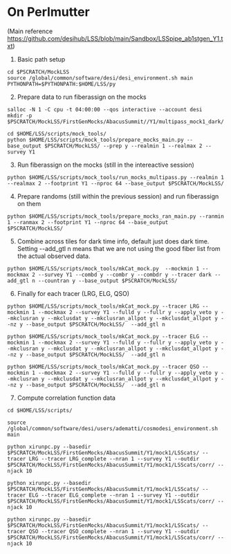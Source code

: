 

# On Perlmutter

(Main reference https://github.com/desihub/LSS/blob/main/Sandbox/LSSpipe_ab1stgen_Y1.txt)

1. Basic path setup

```
cd $PSCRATCH/MockLSS
source /global/common/software/desi/desi_environment.sh main
PYTHONPATH=$PYTHONPATH:$HOME/LSS/py
```


2. Prepare data to run fiberassign on the mocks 

```
salloc -N 1 -C cpu -t 04:00:00 --qos interactive --account desi
mkdir -p $PSCRATCH/MockLSS/FirstGenMocks/AbacusSummit//Y1/multipass_mock1_dark/

cd $HOME/LSS/scripts/mock_tools/
python $HOME/LSS/scripts/mock_tools/prepare_mocks_main.py --base_output $PSCRATCH/MockLSS/ --prep y --realmin 1 --realmax 2 --survey Y1 
```

3. Run fiberassign on the mocks (still in the intereactive session)

```
python $HOME/LSS/scripts/mock_tools/run_mocks_multipass.py --realmin 1 --realmax 2 --footprint Y1 --nproc 64 --base_output $PSCRATCH/MockLSS/ 
````


4. Prepare randoms (still within the previous session) and run fiberassign on them

```
python $HOME/LSS/scripts/mock_tools/prepare_mocks_ran_main.py --ranmin 1 --ranmax 2 --footprint Y1 --nproc 64 --base_output $PSCRATCH/MockLSS/
```



5. Combine across tiles for dark time info, default just does dark time. 
   Setting --add_gtl n means that we are not using the good fiber list from the actual observed data.

```
python $HOME/LSS/scripts/mock_tools/mkCat_mock.py  --mockmin 1 --mockmax 2 --survey Y1 --combd y --combr y --combdr y --tracer dark --add_gtl n --countran y --base_output $PSCRATCH/MockLSS/
```


6. Finally for each tracer (LRG, ELG, QSO)

```
python $HOME/LSS/scripts/mock_tools/mkCat_mock.py --tracer LRG --mockmin 1 --mockmax 2 --survey Y1 --fulld y --fullr y --apply_veto y --mkclusran y --mkclusdat y --mkclusran_allpot y --mkclusdat_allpot y --nz y --base_output $PSCRATCH/MockLSS/  --add_gtl n

python $HOME/LSS/scripts/mock_tools/mkCat_mock.py --tracer ELG --mockmin 1 --mockmax 2 --survey Y1 --fulld y --fullr y --apply_veto y --mkclusran y --mkclusdat y --mkclusran_allpot y --mkclusdat_allpot y --nz y --base_output $PSCRATCH/MockLSS/  --add_gtl n

python $HOME/LSS/scripts/mock_tools/mkCat_mock.py --tracer QSO --mockmin 1 --mockmax 2 --survey Y1 --fulld y --fullr y --apply_veto y --mkclusran y --mkclusdat y --mkclusran_allpot y --mkclusdat_allpot y --nz y --base_output $PSCRATCH/MockLSS/  --add_gtl n
```


7. Compute correlation function data

```
cd $HOME/LSS/scripts/

source /global/common/software/desi/users/adematti/cosmodesi_environment.sh main

python xirunpc.py --basedir $PSCRATCH/MockLSS/FirstGenMocks/AbacusSummit/Y1/mock1/LSScats/ --tracer LRG --tracer LRG_complete --nran 1 --survey Y1 --outdir $PSCRATCH/MockLSS/FirstGenMocks/AbacusSummit/Y1/mock1/LSScats/corr/ --njack 10

python xirunpc.py --basedir $PSCRATCH/MockLSS/FirstGenMocks/AbacusSummit/Y1/mock1/LSScats/ --tracer ELG --tracer ELG_complete --nran 1 --survey Y1 --outdir $PSCRATCH/MockLSS/FirstGenMocks/AbacusSummit/Y1/mock1/LSScats/corr/ --njack 10

python xirunpc.py --basedir $PSCRATCH/MockLSS/FirstGenMocks/AbacusSummit/Y1/mock1/LSScats/ --tracer QSO --tracer QSO_complete --nran 1 --survey Y1 --outdir $PSCRATCH/MockLSS/FirstGenMocks/AbacusSummit/Y1/mock1/LSScats/corr/ --njack 10
```

